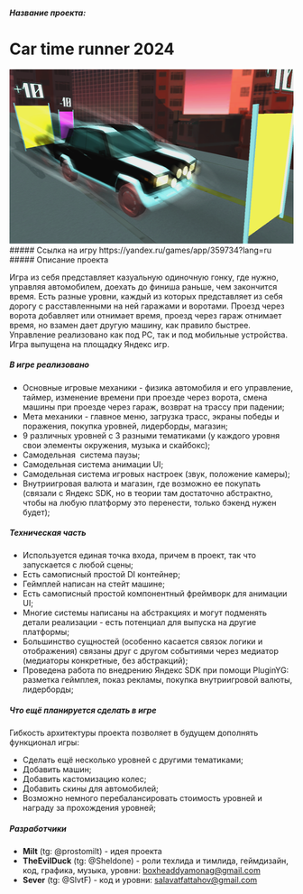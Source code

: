 ##### Название проекта: 
# Car time runner 2024
<img src="Icon.png" alt="Car time runner 2024" width="526px" height="309px"/>
##### Ссылка на игру
https://yandex.ru/games/app/359734?lang=ru
##### Описание проекта

Игра из себя представляет казуальную одиночную гонку, где нужно, управляя автомобилем, доехать до финиша раньше, чем закончится время. Есть разные уровни, каждый из которых представляет из себя дорогу с расставленными на ней гаражами и воротами. Проезд через ворота добавляет или отнимает время, проезд через гараж отнимает время, но взамен дает другую машину, как правило быстрее. Управление реализовано как под PC, так и под мобильные устройства. Игра выпущена на площадку Яндекс игр.
##### В игре реализовано 

- Основные игровые механики - физика автомобиля и его управление, таймер, изменение времени при проезде через ворота, смена машины при проезде через гараж, возврат на трассу при падении;
- Мета механики - главное меню, загрузка трасс, экраны победы и поражения, покупка уровней, лидерборды, магазин;
- 9 различных уровней с 3 разными тематиками (у каждого уровня свои элементы окружения, музыка и скайбокс);
- Самодельная  система паузы;
- Самодельная система анимации UI;
- Самодельная система игровых настроек (звук, положение камеры);
- Внутриигровая валюта и магазин, где возможно ее покупать (связали с Яндекс SDK, но в теории там достаточно абстрактно, чтобы на любую платформу это перенести, только бэкенд нужен будет);

##### Техническая часть

- Используется единая точка входа, причем в проект, так что запускается с любой сцены;
- Есть самописный простой DI контейнер;
- Геймплей написан на стейт машине;
- Есть самописный простой компонентный фреймворк для анимации UI;
- Многие системы написаны на абстракциях и могут подменять детали реализации - есть потенциал для выпуска на другие платформы;
- Большинство сущностей (особенно касается связок логики и отображения) связаны друг с другом событиями через медиатор (медиаторы конкретные, без абстракций);
- Проведена работа по внедрению Яндекс SDK при помощи PluginYG: разметка геймплея, показ рекламы, покупка внутриигровой валюты, лидерборды;

##### Что ещё планируется сделать в игре

Гибкость архитектуры проекта позволяет в будущем дополнять функционал игры:

- Сделать ещё несколько уровней с другими тематиками;
- Добавить машин;
- Добавить кастомизацию колес;
- Добавить скины для автомобилей;
- Возможно немного перебалансировать стоимость уровней и награду за прохождения уровней;

##### Разработчики
- **Milt** (tg: @prostomilt) - идея проекта
- **TheEvilDuck** (tg: @Sheldone) - роли техлида и тимлида, геймдизайн, код, графика, музыка, уровни: boxheaddyamonag@gmail.com
- **Sever** (tg: @SlvtF) - код и уровни: salavatfattahov@gmail.com
